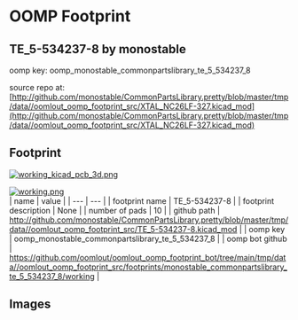 # OOMP Footprint  
## TE_5-534237-8  by monostable  
  
oomp key: oomp_monostable_commonpartslibrary_te_5_534237_8  
  
source repo at: [http://github.com/monostable/CommonPartsLibrary.pretty/blob/master/tmp/data//oomlout_oomp_footprint_src/XTAL_NC26LF-327.kicad_mod](http://github.com/monostable/CommonPartsLibrary.pretty/blob/master/tmp/data//oomlout_oomp_footprint_src/XTAL_NC26LF-327.kicad_mod)  
## Footprint  
  
[![working_kicad_pcb_3d.png](working_kicad_pcb_3d_600.png)](working_kicad_pcb_3d.png)  
  
[![working.png](working_600.png)](working.png)  
| name | value | 
| --- | --- | 
| footprint name | TE_5-534237-8 | 
| footprint description | None | 
| number of pads | 10 | 
| github path | http://github.com/monostable/CommonPartsLibrary.pretty/blob/master/tmp/data//oomlout_oomp_footprint_src/TE_5-534237-8.kicad_mod | 
| oomp key | oomp_monostable_commonpartslibrary_te_5_534237_8 | 
| oomp bot github | https://github.com/oomlout/oomlout_oomp_footprint_bot/tree/main/tmp/data//oomlout_oomp_footprint_src/footprints/monostable_commonpartslibrary_te_5_534237_8/working | 
## Images  
